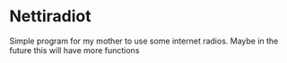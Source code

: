 # Nettiradiot

Simple program for my mother to use some internet radios. Maybe in the future this will have more functions

